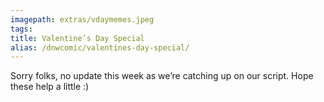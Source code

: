 ```yaml
---
imagepath: extras/vdaymemes.jpeg
tags:
title: Valentine’s Day Special
alias: /dnwcomic/valentines-day-special/
---
```


Sorry folks, no update this week as we’re catching up on our script. Hope these help a little :)
